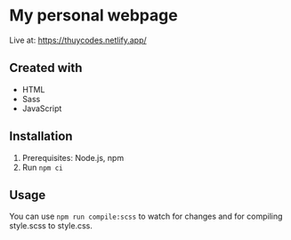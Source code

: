 # My personal webpage

Live at:
https://thuycodes.netlify.app/

## Created with
- HTML
- Sass
- JavaScript

## Installation 

1. Prerequisites: Node.js, npm 
2. Run `npm ci` 

## Usage 
 You can use  `npm run compile:scss` to watch for changes and for compiling style.scss to style.css. 